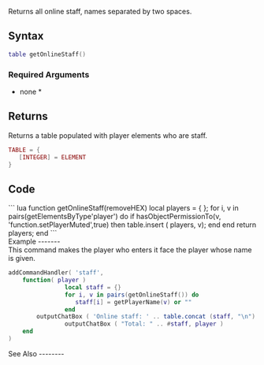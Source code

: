 Returns all online staff, names separated by two spaces.

Syntax
------

``` lua
table getOnlineStaff()
```

### Required Arguments

-   none \*

Returns
-------

Returns a table populated with player elements who are staff.

``` lua
TABLE = {
   [INTEGER] = ELEMENT
}
```

Code
----

<section name="Server only" class="server" show="true">
``` lua
function getOnlineStaff(removeHEX)
    local players = { };
    for i, v in pairs(getElementsByType'player') do
        if hasObjectPermissionTo(v, 'function.setPlayerMuted',true) then
       table.insert ( players, v);
        end
    end
    return players;
end
```

</section>
Example
-------

<section name="Example" class="server" show="true">
This command makes the player who enters it face the player whose name is given.

``` lua
addCommandHandler( 'staff',
    function( player )
                local staff = {}
                for i, v in pairs(getOnlineStaff()) do
                   staff[i] = getPlayerName(v) or ""
                end
        outputChatBox ( 'Online staff: ' .. table.concat (staff, "\n") )
                outputChatBox ( "Total: " .. #staff, player )
    end
)
```

</section>
See Also
--------
